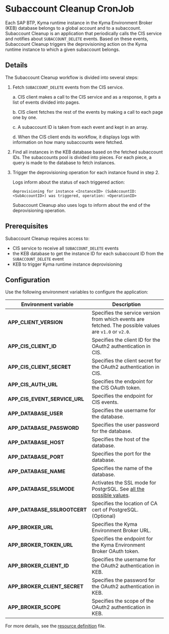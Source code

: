 # Subaccount Cleanup CronJob

Each SAP BTP, Kyma runtime instance in the Kyma Environment Broker (KEB) database belongs to a global account and to a subaccount.
Subaccount Cleanup is an application that periodically calls the CIS service and notifies about `SUBACCOUNT_DELETE` events.
Based on these events, Subaccount Cleanup triggers the deprovisioning action on the Kyma runtime instance to which a given subaccount belongs.

## Details

The Subaccount Cleanup workflow is divided into several steps:

1. Fetch `SUBACCOUNT_DELETE` events from the CIS service.

    a. CIS client makes a call to the CIS service and as a response, it gets a list of events divided into pages.

    b. CIS client fetches the rest of the events by making a call to each page one by one.

    c. A subaccount ID is taken from each event and kept in an array.

    d. When the CIS client ends its workflow, it displays logs with information on how many subaccounts were fetched.

2. Find all instances in the KEB database based on the fetched subaccount IDs.
   The subaccounts pool is divided into pieces. For each piece, a query is made to the database to fetch instances.

3. Trigger the deprovisioning operation for each instance found in step 2.

   Logs inform about the status of each triggered action:
    ```
    deprovisioning for instance <InstanceID> (SubAccountID: <SubAccountID>) was triggered, operation: <OperationID>
    ```
   Subaccount Cleanup also uses logs to inform about the end of the deprovisioning operation.

## Prerequisites

Subaccount Cleanup requires access to:
- CIS service to receive all `SUBACCOUNT_DELETE` events
- the KEB database to get the instance ID for each subaccount ID from the `SUBACCOUNT_DELETE` event
- KEB to trigger Kyma runtime instance deprovisioning

## Configuration

Use the following environment variables to configure the application:

| Environment variable | Description |
|---|---|
| **APP_CLIENT_VERSION** | Specifies the service version from which events are fetched. The possible values are  `v1.0` or `v2.0`.
| **APP_CIS_CLIENT_ID** | Specifies the client ID for the OAuth2 authentication in CIS.
| **APP_CIS_CLIENT_SECRET** | Specifies the client secret for the OAuth2 authentication in CIS.
| **APP_CIS_AUTH_URL** | Specifies the endpoint for the CIS OAuth token.
| **APP_CIS_EVENT_SERVICE_URL** | Specifies the endpoint for CIS events.
| **APP_DATABASE_USER** | Specifies the username for the database.
| **APP_DATABASE_PASSWORD** | Specifies the user password for the database.
| **APP_DATABASE_HOST** | Specifies the host of the database.
| **APP_DATABASE_PORT** | Specifies the port for the database.
| **APP_DATABASE_NAME** | Specifies the name of the database.
| **APP_DATABASE_SSLMODE** | Activates the SSL mode for PostgrSQL. See [all the possible values](https://www.postgresql.org/docs/9.1/libpq-ssl.html).  
| **APP_DATABASE_SSLROOTCERT** | Specifies the location of CA cert of PostgreSQL. (Optional)
| **APP_BROKER_URL**  | Specifies the Kyma Environment Broker URL. |
| **APP_BROKER_TOKEN_URL** | Specifies the endpoint for the Kyma Environment Broker OAuth token. |
| **APP_BROKER_CLIENT_ID** | Specifies the username for the OAuth2 authentication in KEB. |
| **APP_BROKER_CLIENT_SECRET** | Specifies the password for the OAuth2 authentication in KEB. |
| **APP_BROKER_SCOPE** | Specifies the scope of the OAuth2 authentication in KEB. |

For more details, see the [resource definition](../../resources/kcp/charts/kyma-environment-broker/templates/subaccount-cleanup-job.yaml) file.